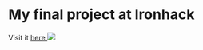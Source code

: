 # My final project at Ironhack

Visit it <a href="https://proyecto-final-front.herokuapp.com"> here </a> 
<img src="https://2.bp.blogspot.com/-GK0qpqNN1so/UYm_KzqlxjI/AAAAAAAAAyQ/bZ--pkLtWQQ/s1600/Sol+%C3%BAltimo.png"/>
